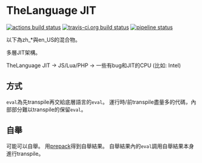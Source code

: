 # TheLanguage JIT

[![actions build status](https://github.com/the-language/the-language-jit/workflows/CI/badge.svg)](https://github.com/the-language/the-language-jit/commits/master)
[![travis-ci.org build status](https://api.travis-ci.org/the-language/the-language-jit.svg?branch=master)](https://travis-ci.org/the-language/the-language-jit)
[![pipeline status](https://gitlab.com/the-language/the-language-jit/badges/master/pipeline.svg)](https://gitlab.com/the-language/the-language-jit/commits/master)

以下為zh_*與en_US的混合物。

多層JIT架構。

TheLanguage JIT -> JS/Lua/PHP -> 一些有bug和JIT的CPU (比如: Intel)

## 方式

`eval`為先transpile再交給底層語言的`eval`。
運行時/前transpile盡量多的代碼，內部部分難以transpile的保留`eval`。

## 自舉

可能可以自舉。
用[prepack](https://github.com/facebook/prepack)得到自舉結果。
自舉結果內的`eval`調用自舉結果本身進行transpile。
